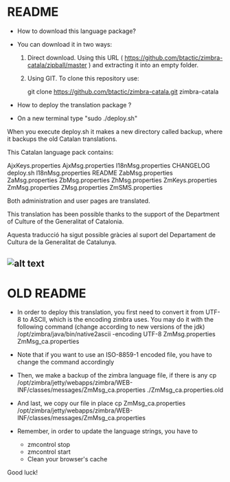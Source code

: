 README
======



- How to download this language package?
+ You can download it in two ways:
	1. Direct download. Using this URL ( https://github.com/btactic/zimbra-catala/zipball/master )  and extracting it into an empty folder.
	2. Using GIT. To clone this repository use:

		git clone https://github.com/btactic/zimbra-catala.git zimbra-catala

- How to deploy the translation package ?
+ On a new terminal type "sudo ./deploy.sh"

When you execute deploy.sh it makes a new directory called backup, where it backups the old Catalan translations.


This Catalan language pack contains:

AjxKeys.properties
AjxMsg.properties
I18nMsg.properties
CHANGELOG
deploy.sh
l18nMsg.properties
README
ZabMsg.properties
ZaMsg.properties
ZbMsg.properties
ZhMsg.properties
ZmKeys.properties
ZmMsg.properties
ZMsg.properties
ZmSMS.properties



Both administration and user pages are translated.

This translation has been possible thanks to the support of the Department of Culture of the Generalitat of Catalonia.

Aquesta traducció ha sigut possible gràcies al suport del Departament de Cultura de la Generalitat de Catalunya.

![alt text](https://github.com/btactic/zimbra-catala/raw/master/images/Generalitat_de_Catalunya.jpg)
-----------------------------------------------------------------------------

OLD README
==========
- In order to deploy this translation, you first need to convert it from UTF-8 to ASCII, which is the encoding zimbra uses. You may do it with the following command (change according to new versions of the jdk)
/opt/zimbra/java/bin/native2ascii -encoding UTF-8 ZmMsg.properties ZmMsg_ca.properties
- Note that if you want to use an ISO-8859-1 encoded file, you have to change the command accordingly

- Then, we make a backup of the zimbra language file, if there is any
cp /opt/zimbra/jetty/webapps/zimbra/WEB-INF/classes/messages/ZmMsg_ca.properties ./ZmMsg_ca.properties.old
- And last, we copy our file in place
cp ZmMsg_ca.properties /opt/zimbra/jetty/webapps/zimbra/WEB-INF/classes/messages/ZmMsg_ca.properties

- Remember, in order to update the language strings, you have to
	- zmcontrol stop
	- zmcontrol start
	- Clean your browser's cache

Good luck!
